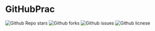 # GitHubPrac

![Github Repo stars](https://img.shields.io/github/stars/keillam/GitHubPrac?style=social)
![Github forks](https://img.shields.io/github/forks/keillam/GitHubPrac?style=social)
![Github issues](https://img.shields.io/github/issues/keillam/GitHubPrac)
![Github licnese](https://img.shields.io/github/license/keillam/GitHubPrac)
